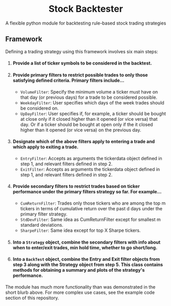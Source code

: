 <h1 align="center" style="font-weight: bold;">Stock Backtester</h1>

<p align="center">
  <align="center">A flexible python module for backtesting rule-based stock trading strategies 
</p>


## Framework

Defining a trading strategy using this framework involves six main steps:

1. #### Provide a list of ticker symbols to be considered in the backtest.
2. #### Provide primary filters to restrict possible trades to only those satisfying defined criteria. Primary filters include...
    * `VolumeFilter`: Specify the minimum volume a ticker must have on that day (or previous days) for a trade to be considered possible.
    * `WeekdayFilter`: User specifies which days of the week trades should be considered on.
    - `UpDayFilter`: User specifies if, for example, a ticker should be bought at close only if it closed higher than it opened (or vice versa) that day. Or if a ticker should be bought at open only if the it closed higher than it opened (or vice versa) on the previous day.
3. #### Designate which of the above filters apply to entering a trade and which apply to exiting a trade.
    - `EntryFilter`: Accepts as arguments the tickerdata object defined in step 1, and relevant filters defined in step 2.
    - `ExitFilter`: Accepts as arguments the tickerdata object defined in step 1, and relevant filters defined in step 2.
4. #### Provide secondary filters to restrict trades based on ticker performance under the primary filters strategy so far. For example...
    - `CumReturnFilter`: Trades only those tickers who are among the top m tickers in terms of cumulative return over the past d days under the primary filter strategy.
    - `StdDevFilter`: Same idea as CumReturnFilter except for smallest m standard deviations.
    - `SharpeFilter`: Same idea except for top X Sharpe tickers.
5. #### Into a `Strategy` object, combine the secondary filters with info about when to enter/exit trades, min hold time, whether to go short/long.
6. #### Into a `BackTest` object, combine the Entry and Exit filter objects from step 3 along with the Strategy object from step 5. This class contains methods for obtaining a summary and plots of the strategy's performance.

The module has much more functionality than was demonstrated in the short blurb above. For more complex use cases, see the example code section of this repository.



